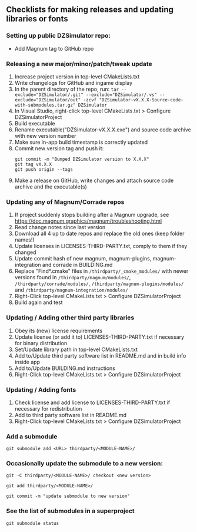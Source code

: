 ## Checklists for making releases and updating libraries or fonts

### Setting up public DZSimulator repo:
- Add Magnum tag to GitHub repo

### Releasing a new major/minor/patch/tweak update
1. Increase project version in top-level CMakeLists.txt
1. Write changelogs for GitHub and ingame display
1. In the parent directory of the repo, run:
       `tar --exclude="DZSimulator/.git" --exclude="DZSimulator/.vs" --exclude="DZSimulator/out" -zcvf "DZSimulator-vX.X.X-Source-code-with-submodules.tar.gz" DZSimulator`
1. In Visual Studio, right-click top-level CMakeLists.txt > Configure DZSimulatorProject
1. Build executable
1. Rename executable("DZSimulator-vX.X.X.exe") and source code archive with new version number
1. Make sure in-app build timestamp is correctly updated
1. Commit new version tag and push it:
    ```
    git commit -m "Bumped DZSimulator version to X.X.X"
    git tag vX.X.X
    git push origin --tags
    ```
1. Make a release on GitHub, write changes and attach source code archive and the executable(s)

### Updating any of Magnum/Corrade repos
1. If project suddenly stops building after a Magnum upgrade, see https://doc.magnum.graphics/magnum/troubleshooting.html
1. Read change notes since last version
1. Download all 4 up to date repos and replace the old ones (keep folder names!)
1. Update licenses in LICENSES-THIRD-PARTY.txt, comply to them if they changed
1. Update commit hash of new magnum, magnum-plugins,
    magnum-integration and corrade in BUILDING.md
1. Replace "Find*.cmake" files in `/thirdparty/_cmake_modules/` with newer versions
    found in `/thirdparty/magnum/modules/`, `/thirdparty/corrade/modules/`,
    `/thirdparty/magnum-plugins/modules/` and `/thirdparty/magnum-integration/modules/`
1. Right-Click top-level CMakeLists.txt > Configure DZSimulatorProject
1. Build again and test

### Updating / Adding other third party libraries
1. Obey its (new) license requirements
1. Update license (or add it to) LICENSES-THIRD-PARTY.txt if necessary for binary distribution
1. Set/Update library path in top-level CMakeLists.txt
1. Add to/Update third party software list in README.md and in build info inside app
1. Add to/Update BUILDING.md instructions
1. Right-Click top-level CMakeLists.txt > Configure DZSimulatorProject

### Updating / Adding fonts
1. Check license and add license to LICENSES-THIRD-PARTY.txt if necessary for redistribution
1. Add to third party software list in README.md
1. Right-Click top-level CMakeLists.txt > Configure DZSimulatorProject

### Add a submodule
`git submodule add <URL> thirdparty/<MODULE-NAME>/`

### Occasionally update the submodule to a new version:
`git -C thirdparty/<MODULE-NAME>/ checkout <new version>`

`git add thirdparty/<MODULE-NAME>/`

`git commit -m "update submodule to new version"`

### See the list of submodules in a superproject
`git submodule status`
